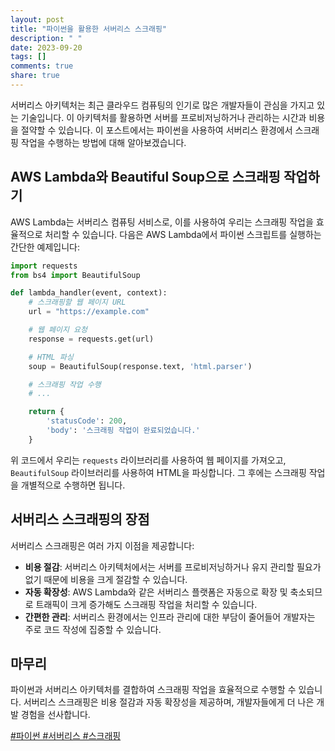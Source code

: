 ```yaml
---
layout: post
title: "파이썬을 활용한 서버리스 스크래핑"
description: " "
date: 2023-09-20
tags: []
comments: true
share: true
---
```


서버리스 아키텍처는 최근 클라우드 컴퓨팅의 인기로 많은 개발자들이 관심을 가지고 있는 기술입니다. 이 아키텍처를 활용하면 서버를 프로비저닝하거나 관리하는 시간과 비용을 절약할 수 있습니다. 이 포스트에서는 파이썬을 사용하여 서버리스 환경에서 스크래핑 작업을 수행하는 방법에 대해 알아보겠습니다.

## AWS Lambda와 Beautiful Soup으로 스크래핑 작업하기

AWS Lambda는 서버리스 컴퓨팅 서비스로, 이를 사용하여 우리는 스크래핑 작업을 효율적으로 처리할 수 있습니다. 다음은 AWS Lambda에서 파이썬 스크립트를 실행하는 간단한 예제입니다:

```python
import requests
from bs4 import BeautifulSoup

def lambda_handler(event, context):
    # 스크래핑할 웹 페이지 URL
    url = "https://example.com"

    # 웹 페이지 요청
    response = requests.get(url)

    # HTML 파싱
    soup = BeautifulSoup(response.text, 'html.parser')

    # 스크래핑 작업 수행
    # ...

    return {
        'statusCode': 200,
        'body': '스크래핑 작업이 완료되었습니다.'
    }
```

위 코드에서 우리는 `requests` 라이브러리를 사용하여 웹 페이지를 가져오고, `BeautifulSoup` 라이브러리를 사용하여 HTML을 파싱합니다. 그 후에는 스크래핑 작업을 개별적으로 수행하면 됩니다.

## 서버리스 스크래핑의 장점

서버리스 스크래핑은 여러 가지 이점을 제공합니다:

- **비용 절감**: 서버리스 아키텍처에서는 서버를 프로비저닝하거나 유지 관리할 필요가 없기 때문에 비용을 크게 절감할 수 있습니다.
- **자동 확장성**: AWS Lambda와 같은 서버리스 플랫폼은 자동으로 확장 및 축소되므로 트래픽이 크게 증가해도 스크래핑 작업을 처리할 수 있습니다.
- **간편한 관리**: 서버리스 환경에서는 인프라 관리에 대한 부담이 줄어들어 개발자는 주로 코드 작성에 집중할 수 있습니다.

## 마무리

파이썬과 서버리스 아키텍처를 결합하여 스크래핑 작업을 효율적으로 수행할 수 있습니다. 서버리스 스크래핑은 비용 절감과 자동 확장성을 제공하며, 개발자들에게 더 나은 개발 경험을 선사합니다.

[#파이썬 #서버리스 #스크래핑](#파이썬-서버리스-스크래핑)